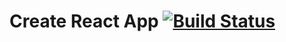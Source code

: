 # Create React App [![Build Status](https://travis-ci.org/facebook/create-react-app.svg?branch=master)](https://travis-ci.org/facebook/create-react-app)
